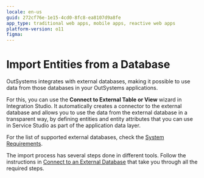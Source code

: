 ```yaml
---
locale: en-us
guid: 272cf76e-1e15-4cd0-8fc8-ea8107d9a8fe
app_type: traditional web apps, mobile apps, reactive web apps
platform-version: o11
figma:
---
```


# Import Entities from a Database

OutSystems integrates with external databases, making it possible to use data from those databases in your OutSystems applications.

For this, you can use the **Connect to External Table or View** wizard in Integration Studio. It automatically creates a connector to the external database and allows you to use the data from the external database in a transparent way, by defining entities and entity attributes that you can use in Service Studio as part of the application data layer.

For the list of supported external databases, check the [System Requirements](<https://success.outsystems.com/Support/Enterprise_Customers/Installation/OutSystems_Platform_system_requirements>).

The import process has several steps done in different tools. Follow the instructions in [Connect to an External Database](../../external-database/connect-external-db.md) that take you through all the required steps.
